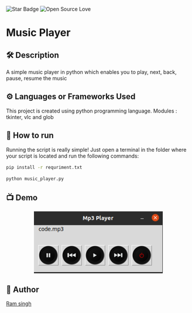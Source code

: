 <!--Please do not remove this part-->
![Star Badge](https://img.shields.io/static/v1?label=%F0%9F%8C%9F&message=If%20Useful&style=style=flat&color=BC4E99)
![Open Source Love](https://badges.frapsoft.com/os/v1/open-source.svg?v=103)

# Music Player


## 🛠️ Description
A simple music player in python which enables you to play, next, back, pause, resume the music

## ⚙️ Languages or Frameworks Used
This project is created using python programming language.
Modules : tkinter, vlc and glob

## 🌟 How to run
Running the script is really simple! Just open a terminal in the folder where your script is located and run the following commands:

```sh
pip install -r requriment.txt
```

```sh
python music_player.py
```


## 📺 Demo
<p align="center">
<img src="https://github.com/mr-shitij/Music-Player-In-Python/blob/main/images/Screenshot%20from%202022-10-02%2011-19-40.png" width=70% height=70%>

## 🤖 Author
[Ram singh](https://github.com/ramsingh000)

